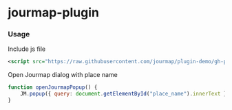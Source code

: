 # jourmap-plugin

### Usage

Include js file
```xml
<script src="https://raw.githubusercontent.com/jourmap/plugin-demo/gh-pages/jourmap-plugin.js"></script>
```

Open Jourmap dialog with place name
```javascript
function openJourmapPopup() {
	JM.popup({ query: document.getElementById("place_name").innerText });
}
```
